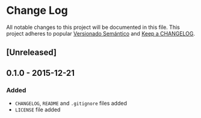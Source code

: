 # Change Log
All notable changes to this project will be documented in this file.
This project adheres to popular [Versionado Semántico](http://semver.org/) and [Keep a CHANGELOG](http://keepachangelog.com/).

## [Unreleased]

## 0.1.0 - 2015-12-21
### Added
- `CHANGELOG`, `README` and `.gitignore` files added
- `LICENSE` file added
